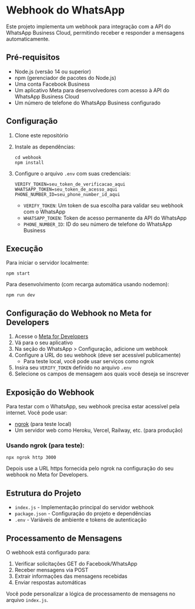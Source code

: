 # Webhook do WhatsApp

Este projeto implementa um webhook para integração com a API do WhatsApp Business Cloud, permitindo receber e responder a mensagens automaticamente.

## Pré-requisitos

- Node.js (versão 14 ou superior)
- npm (gerenciador de pacotes do Node.js)
- Uma conta Facebook Business
- Um aplicativo Meta para desenvolvedores com acesso à API do WhatsApp Business Cloud
- Um número de telefone do WhatsApp Business configurado

## Configuração

1. Clone este repositório
2. Instale as dependências:
   ```
   cd webhook
   npm install
   ```
3. Configure o arquivo `.env` com suas credenciais:
   ```
   VERIFY_TOKEN=seu_token_de_verificacao_aqui
   WHATSAPP_TOKEN=seu_token_de_acesso_aqui
   PHONE_NUMBER_ID=seu_phone_number_id_aqui
   ```

   - `VERIFY_TOKEN`: Um token de sua escolha para validar seu webhook com o WhatsApp
   - `WHATSAPP_TOKEN`: Token de acesso permanente da API do WhatsApp
   - `PHONE_NUMBER_ID`: ID do seu número de telefone do WhatsApp Business

## Execução

Para iniciar o servidor localmente:

```
npm start
```

Para desenvolvimento (com recarga automática usando nodemon):

```
npm run dev
```

## Configuração do Webhook no Meta for Developers

1. Acesse o [Meta for Developers](https://developers.facebook.com)
2. Vá para o seu aplicativo
3. Na seção do WhatsApp > Configuração, adicione um webhook
4. Configure a URL do seu webhook (deve ser acessível publicamente)
   - Para teste local, você pode usar serviços como ngrok
5. Insira seu `VERIFY_TOKEN` definido no arquivo `.env`
6. Selecione os campos de mensagem aos quais você deseja se inscrever

## Exposição do Webhook

Para testar com o WhatsApp, seu webhook precisa estar acessível pela internet. Você pode usar:

- [ngrok](https://ngrok.com/) (para teste local)
- Um servidor web como Heroku, Vercel, Railway, etc. (para produção)

### Usando ngrok (para teste):

```
npx ngrok http 3000
```

Depois use a URL https fornecida pelo ngrok na configuração do seu webhook no Meta for Developers.

## Estrutura do Projeto

- `index.js` - Implementação principal do servidor webhook
- `package.json` - Configuração do projeto e dependências
- `.env` - Variáveis de ambiente e tokens de autenticação

## Processamento de Mensagens

O webhook está configurado para:
1. Verificar solicitações GET do Facebook/WhatsApp
2. Receber mensagens via POST
3. Extrair informações das mensagens recebidas
4. Enviar respostas automáticas

Você pode personalizar a lógica de processamento de mensagens no arquivo `index.js`.
